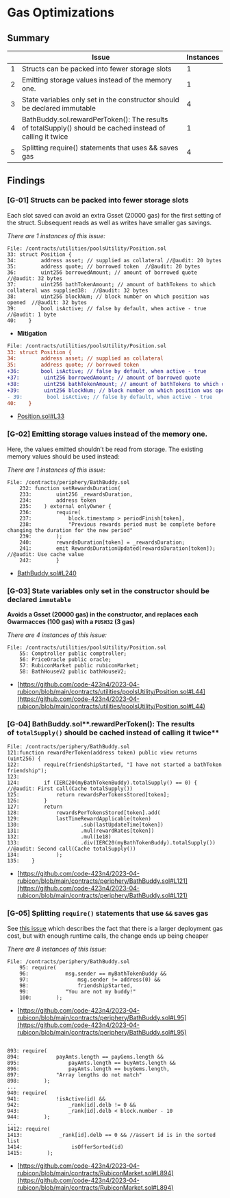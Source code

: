 # Gas Optimizations

## Summary

|  | Issue | Instances |
| --- | --- | --- |
| 1 | Structs can be packed into fewer storage slots | 1 |
| 2 | Emitting storage values instead of the memory one. | 1 |
| 3 | State variables only set in the constructor should be declared immutable | 4 |
| 4 | BathBuddy.sol.rewardPerToken(): The results of totalSupply() should be cached instead of calling it twice | 1 |
| 5 | Splitting require() statements that uses && saves gas | 4 |

## Findings

### [G-01] **Structs can be packed into fewer storage slots**

Each slot saved can avoid an extra Gsset (20000 gas) for the first setting of the struct. Subsequent reads as well as writes have smaller gas savings.

*There are 1 instances of this issue:*

```solidity
File: /contracts/utilities/poolsUtility/Position.sol
33: struct Position {
34:        address asset; // supplied as collateral //@audit: 20 bytes
35:        address quote; // borrowed token  //@audit: 20 bytes
36:        uint256 borrowedAmount; // amount of borrowed quote  //@audit: 32 bytes
37:        uint256 bathTokenAmount; // amount of bathTokens to which collateral was supplied38:  //@audit: 32 bytes 
38:        uint256 blockNum; // block number on which position was opened  //@audit: 32 bytes
39:        bool isActive; // false by default, when active - true //@audit: 1 byte
40:    }
```

- **Mitigation**

```diff
File: /contracts/utilities/poolsUtility/Position.sol
33: struct Position {
34:        address asset; // supplied as collateral
35:        address quote; // borrowed token
+36:       bool isActive; // false by default, when active - true
+37:        uint256 borrowedAmount; // amount of borrowed quote
+38:        uint256 bathTokenAmount; // amount of bathTokens to which collateral was supplied38:
+39:        uint256 blockNum; // block number on which position was opened
- 39:        bool isActive; // false by default, when active - true
40:    }

```

- [Position.sol#L33](https://github.com/code-423n4/2023-04-rubicon/blob/main/contracts/utilities/poolsUtility/Position.sol#L33)

### **[G-02] Emitting storage values instead of the memory one.**

Here, the values emitted shouldn’t be read from storage. The existing memory values should be used instead:

*There are 1 instances of this issue:*

```solidity
File: /contracts/periphery/BathBuddy.sol
	232: function setRewardsDuration(
	233:        uint256 _rewardsDuration,
	234:        address token
	235:    ) external onlyOwner {
	236:        require(
	237:            block.timestamp > periodFinish[token],
	238:            "Previous rewards period must be complete before changing the duration for the new period"
	239:        );
	240:        rewardsDuration[token] = _rewardsDuration;
	241:        emit RewardsDurationUpdated(rewardsDuration[token]); //@audit: Use cache value
	242:	    }
```

- [BathBuddy.sol#L240](https://github.com/code-423n4/2023-04-rubicon/blob/main/contracts/periphery/BathBuddy.sol#L240)

### [G-03] **State variables only set in the constructor should be declared `immutable`**

**Avoids a Gsset (20000 gas) in the constructor, and replaces each Gwarmacces (100 gas) with a `PUSH32` (3 gas)**

*There are 4 instances of this issue:*

```solidity
File: /contracts/utilities/poolsUtility/Position.sol
	55: Comptroller public comptroller;
	56: PriceOracle public oracle;
	57: RubiconMarket public rubiconMarket;
	58: BathHouseV2 public bathHouseV2;
```

- [https://github.com/code-423n4/2023-04-rubicon/blob/main/contracts/utilities/poolsUtility/Position.sol#L44](https://github.com/code-423n4/2023-04-rubicon/blob/main/contracts/utilities/poolsUtility/Position.sol#L44)

### **[G-04]** BathBuddy.sol**.**rewardPerToken**(): The results of `totalSupply()` should be cached instead of calling it twice**

```solidity
File: /contracts/periphery/BathBuddy.sol
121:function rewardPerToken(address token) public view returns (uint256) {
122:        require(friendshipStarted, "I have not started a bathToken friendship");
123:
124:        if (IERC20(myBathTokenBuddy).totalSupply() == 0) { //@audit: First call(Cache totalSupply())
125:            return rewardsPerTokensStored[token];
126:        }
127:        return
128:            rewardsPerTokensStored[token].add(
129:            lastTimeRewardApplicable(token)
130:                    .sub(lastUpdateTime[token])
131:                    .mul(rewardRates[token])
132:                    .mul(1e18)
133:                    .div(IERC20(myBathTokenBuddy).totalSupply())  //@audit: Second call(Cache totalSupply())
134:            );
135:    }
```

- [https://github.com/code-423n4/2023-04-rubicon/blob/main/contracts/periphery/BathBuddy.sol#L121](https://github.com/code-423n4/2023-04-rubicon/blob/main/contracts/periphery/BathBuddy.sol#L121)

### **[G-05] Splitting `require()` statements that use `&&` saves gas**

See [this issue](https://github.com/code-423n4/2022-01-xdefi-findings/issues/128) which describes the fact that there is a larger deployment gas cost, but with enough runtime calls, the change ends up being cheaper

*There are 8 instances of this issue:*

```solidity
File: /contracts/periphery/BathBuddy.sol
	95: require(
	96:            msg.sender == myBathTokenBuddy &&
	97:                msg.sender != address(0) &&
	98:                friendshipStarted,
	99:            "You are not my buddy!"
	100:        );
```

- [https://github.com/code-423n4/2023-04-rubicon/blob/main/contracts/periphery/BathBuddy.sol#L95](https://github.com/code-423n4/2023-04-rubicon/blob/main/contracts/periphery/BathBuddy.sol#L95)

```solidity

893: require(
894:            payAmts.length == payGems.length &&
895:                payAmts.length == buyAmts.length &&
896:                payAmts.length == buyGems.length,
897:            "Array lengths do not match"
898:        );
...
940: require(
941:            !isActive(id) &&
942:                _rank[id].delb != 0 &&
943:                _rank[id].delb < block.number - 10
944:        );
...
1412: require(
1413:            _rank[id].delb == 0 && //assert id is in the sorted list
1414:                isOfferSorted(id)
1415:        );
```

- [https://github.com/code-423n4/2023-04-rubicon/blob/main/contracts/RubiconMarket.sol#L894](https://github.com/code-423n4/2023-04-rubicon/blob/main/contracts/RubiconMarket.sol#L894)